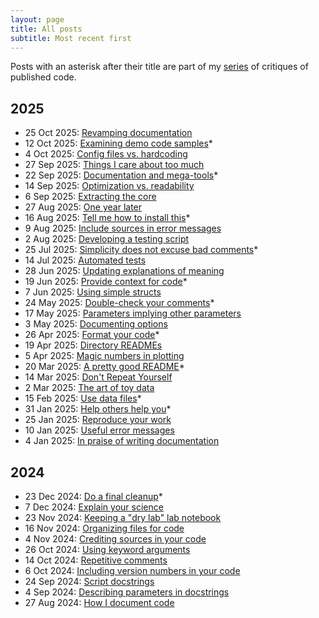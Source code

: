 ```yaml
---
layout: page
title: All posts
subtitle: Most recent first
---
```


Posts with an asterisk after their title are part of my [series][CritiqueTag] of 
critiques of published code.

## 2025

- 25 Oct 2025: [Revamping documentation](https://faithokamoto.github.io/2025-10-25-revamping-documentation/)
- 12 Oct 2025: [Examining demo code samples](https://faithokamoto.github.io/2025-10-12-examining-demo-code-samples/)*
- 4 Oct 2025: [Config files vs. hardcoding](https://faithokamoto.github.io/2025-10-04-config-files-vs-hardcoding/)
- 27 Sep 2025: [Things I care about too much](https://faithokamoto.github.io/2025-09-27-things-i-care-about-too-much/)
- 22 Sep 2025: [Documentation and mega-tools](https://faithokamoto.github.io/2025-09-22-documentation-and-mega-tools/)*
- 14 Sep 2025: [Optimization vs. readability](https://faithokamoto.github.io/2025-09-14-optimization-vs-readability/)
- 6 Sep 2025: [Extracting the core](https://faithokamoto.github.io/2025-09-06-extracting-the-core/)
- 27 Aug 2025: [One year later](https://faithokamoto.github.io/2025-08-27-one-year-later/)
- 16 Aug 2025: [Tell me how to install this](https://faithokamoto.github.io/2025-08-16-tell-me-how-to-install-this/)*
- 9 Aug 2025: [Include sources in error messages](https://faithokamoto.github.io/2025-08-09-include-sources-in-error-messages/)
- 2 Aug 2025: [Developing a testing script](https://faithokamoto.github.io/2025-08-02-developing-a-testing-script/)
- 25 Jul 2025: [Simplicity does not excuse bad comments](https://faithokamoto.github.io/2025-07-25-simplicity-does-not-excuse-bad-comments/)*
- 14 Jul 2025: [Automated tests](https://faithokamoto.github.io/2025-07-14-automated-tests/)
- 28 Jun 2025: [Updating explanations of meaning](https://faithokamoto.github.io/2025-06-28-updating-explanations-of-meaning/)
- 19 Jun 2025: [Provide context for code](https://faithokamoto.github.io/2025-06-19-provide-context-for-code/)*
- 7 Jun 2025: [Using simple structs](https://faithokamoto.github.io/2025-06-07-using-simple-structs/)
- 24 May 2025: [Double-check your comments](https://faithokamoto.github.io/2025-05-24-double-check-your-comments/)*
- 17 May 2025: [Parameters implying other parameters](https://faithokamoto.github.io/2025-05-17-parameters-implying-other-parameters/)
- 3 May 2025: [Documenting options](https://faithokamoto.github.io/2025-05-03-documenting-options/)
- 26 Apr 2025: [Format your code](https://faithokamoto.github.io/2025-04-26-format-your-code/)*
- 19 Apr 2025: [Directory READMEs](https://faithokamoto.github.io/2025-04-19-directory-readmes/)
- 5 Apr 2025: [Magic numbers in plotting](https://faithokamoto.github.io/2025-04-05-magic-numbers-in-plotting/)
- 20 Mar 2025: [A pretty good README](https://faithokamoto.github.io/2025-03-20-a-pretty-good-readme/)*
- 14 Mar 2025: [Don't Repeat Yourself](https://faithokamoto.github.io/2025-03-14-dont-repeat-yourself/)
- 2 Mar 2025: [The art of toy data](https://faithokamoto.github.io/2025-03-02-the-art-of-toy-data/)
- 15 Feb 2025: [Use data files](https://faithokamoto.github.io/2025-02-15-use-data-files/)*
- 31 Jan 2025: [Help others help you](https://faithokamoto.github.io/2025-01-31-help-others-help-you/)*
- 25 Jan 2025: [Reproduce your work](https://faithokamoto.github.io/2025-01-25-reproduce-your-work/)
- 10 Jan 2025: [Useful error messages](https://faithokamoto.github.io/2025-01-10-useful-error-messages/)
- 4 Jan 2025: [In praise of writing documentation](https://faithokamoto.github.io/2025-01-04-in-praise-of-writing-documentation/)

## 2024

- 23 Dec 2024: [Do a final cleanup](https://faithokamoto.github.io/2024-12-23-do-a-final-cleanup/)*
- 7 Dec 2024: [Explain your science](https://faithokamoto.github.io/2024-12-07-explain-your-science/)
- 23 Nov 2024: [Keeping a "dry lab" lab notebook](https://faithokamoto.github.io/2024-11-23-dry-lab-notebook/)
- 16 Nov 2024: [Organizing files for code](https://faithokamoto.github.io/2024-11-16-organizing-files/)
- 4 Nov 2024: [Crediting sources in your code](https://faithokamoto.github.io/2024-11-04-crediting-sources/)
- 26 Oct 2024: [Using keyword arguments](https://faithokamoto.github.io/2024-10-26-keyword-arguments/)
- 14 Oct 2024: [Repetitive comments](https://faithokamoto.github.io/2024-10-14-repetitive-comments/)
- 6 Oct 2024: [Including version numbers in your code](https://faithokamoto.github.io/2024-10-06-including-version-numbers/)
- 24 Sep 2024: [Script docstrings](https://faithokamoto.github.io/2024-09-24-script-docstrings/)
- 4 Sep 2024: [Describing parameters in docstrings](https://faithokamoto.github.io/2024-09-04-describing-parameters-in-docstrings/)
- 27 Aug 2024: [How I document code](https://faithokamoto.github.io/2024-08-27-how-i-document-code/)

[CritiqueTag]: https://faithokamoto.github.io/tags/#published-code-critique